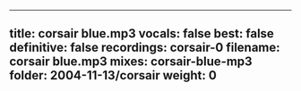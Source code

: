 
---
title: corsair blue.mp3
vocals: false
best: false
definitive: false
recordings: corsair-0
filename: corsair blue.mp3
mixes: corsair-blue-mp3
folder: 2004-11-13/corsair
weight: 0
---
